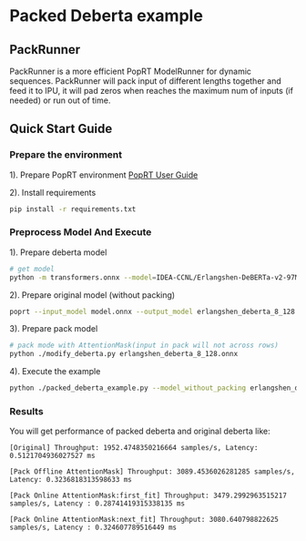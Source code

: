 # Packed Deberta example

## PackRunner

PackRunner is a more efficient PopRT ModelRunner for dynamic sequences. PackRunner will pack input of different lengths together and feed it to IPU, it will pad zeros when reaches the maximum num of inputs (if needed) or run out of time.

## Quick Start Guide

### Prepare the environment

1). Prepare PopRT environment [PopRT User Guide](https://docs.graphcore.ai/projects/poprt-user-guide/en/latest/installation.html)

2). Install requirements

```bash
pip install -r requirements.txt
```

### Preprocess Model And Execute

1). Prepare deberta model

```bash
# get model
python -m transformers.onnx --model=IDEA-CCNL/Erlangshen-DeBERTa-v2-97M-Chinese  . --feature sequence-classification
```

2). Prepare original model (without packing)

```bash
poprt --input_model model.onnx --output_model erlangshen_deberta_8_128.onnx --precision fp16 --input_shape input_ids=8,128 attention_mask=8,128 --disable_fast_norm --enable_insert_remap --remap_mode after_matmul,before_add --max_tensor_size 6291456
```

3). Prepare pack model

```bash
# pack mode with AttentionMask(input in pack will not across rows)
python ./modify_deberta.py erlangshen_deberta_8_128.onnx
```

4). Execute the example

```bash
python ./packed_deberta_example.py --model_without_packing erlangshen_deberta_8_128.onnx --model_with_packing_attention_mask packed_erlangshen_deberta_8_128.onnx
```

### Results

You will get performance of packed deberta and original deberta like:

```
[Original] Throughput: 1952.4748350216664 samples/s, Latency: 0.5121704936027527 ms

[Pack Offline AttentionMask] Throughput: 3089.4536026281285 samples/s, Latency: 0.3236818313598633 ms

[Pack Online AttentionMask:first_fit] Throughput: 3479.2992963515217 samples/s, Latency : 0.28741419315338135 ms

[Pack Online AttentionMask:next_fit] Throughput: 3080.640798822625 samples/s, Latency : 0.324607789516449 ms
```
